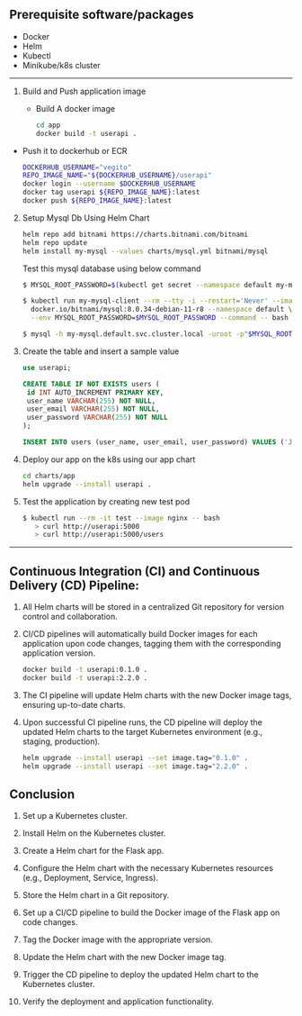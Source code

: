 ## Prerequisite software/packages

- Docker
- Helm
- Kubectl
- Minikube/k8s cluster

--------------------------------------------

1. Build and Push application image

    - Build A docker image  
    
      ```bash
      cd app
      docker build -t userapi .
      ```
  - Push it to dockerhub or ECR
     
     ```bash
     DOCKERHUB_USERNAME="vegito"
     REPO_IMAGE_NAME="${DOCKERHUB_USERNAME}/userapi"
     docker login --username $DOCKERHUB_USERNAME
     docker tag userapi ${REPO_IMAGE_NAME}:latest
     docker push ${REPO_IMAGE_NAME}:latest
     ```
2. Setup Mysql Db Using Helm Chart
    
    ```bash
    helm repo add bitnami https://charts.bitnami.com/bitnami
    helm repo update
    helm install my-mysql --values charts/mysql.yml bitnami/mysql
    ```
    Test this mysql database using below command

    ```bash
    $ MYSQL_ROOT_PASSWORD=$(kubectl get secret --namespace default my-mysql -o jsonpath="{.data.mysql-root-password}" | base64 -d)

    $ kubectl run my-mysql-client --rm --tty -i --restart='Never' --image \
      docker.io/bitnami/mysql:8.0.34-debian-11-r8 --namespace default \
      --env MYSQL_ROOT_PASSWORD=$MYSQL_ROOT_PASSWORD --command -- bash
    
    $ mysql -h my-mysql.default.svc.cluster.local -uroot -p"$MYSQL_ROOT_PASSWORD"
    ```

3. Create the table and insert a sample value
   
   ```sql
   use userapi;

   CREATE TABLE IF NOT EXISTS users (
    id INT AUTO_INCREMENT PRIMARY KEY,
    user_name VARCHAR(255) NOT NULL,
    user_email VARCHAR(255) NOT NULL,
    user_password VARCHAR(255) NOT NULL
   );
   
   INSERT INTO users (user_name, user_email, user_password) VALUES ('John Doe', 'john.doe@example.com', 'secretpassword');
   ```

4. Deploy our app on the k8s using our app chart
   
   ```bash
   cd charts/app
   helm upgrade --install userapi .
   ```

5. Test the application by creating new test pod 
   
   ```bash
   $ kubectl run --rm -it test --image nginx -- bash
      > curl http://userapi:5000
      > curl http://userapi:5000/users
   ```

----------------------------------------------------------------

## Continuous Integration (CI) and Continuous Delivery (CD) Pipeline:

1. All Helm charts will be stored in a centralized Git repository for version control and collaboration.

2. CI/CD pipelines will automatically build Docker images for each application upon code changes, tagging them with the corresponding application version.
   
   ```bash
   docker build -t userapi:0.1.0 .
   docker build -t userapi:2.2.0 .
   ```

3. The CI pipeline will update Helm charts with the new Docker image tags, ensuring up-to-date charts.

4. Upon successful CI pipeline runs, the CD pipeline will deploy the updated Helm charts to the target Kubernetes environment (e.g., staging, production).
   
   ```bash
   helm upgrade --install userapi --set image.tag="0.1.0" .
   helm upgrade --install userapi --set image.tag="2.2.0" .
   ```

## Conclusion 

1. Set up a Kubernetes cluster.

2. Install Helm on the Kubernetes cluster.

3. Create a Helm chart for the Flask app.

4. Configure the Helm chart with the necessary Kubernetes resources (e.g., Deployment, Service, Ingress).

5. Store the Helm chart in a Git repository.

6. Set up a CI/CD pipeline to build the Docker image of the Flask app on code changes.

7. Tag the Docker image with the appropriate version.

8. Update the Helm chart with the new Docker image tag.

9. Trigger the CD pipeline to deploy the updated Helm chart to the Kubernetes cluster.

10. Verify the deployment and application functionality.